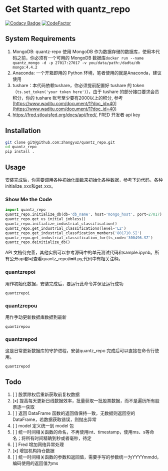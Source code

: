 
# Get Started with quantz_repo

[![Codacy Badge](https://api.codacy.com/project/badge/Grade/d80278dcbcac47bf9cb2dcbc18857792)](https://app.codacy.com/gh/zhangyuz/quantz_repo?utm_source=github.com&utm_medium=referral&utm_content=zhangyuz/quantz_repo&utm_campaign=Badge_Grade)
[![CodeFactor](https://www.codefactor.io/repository/github/zhangyuz/quantz_repo/badge)](https://www.codefactor.io/repository/github/zhangyuz/quantz_repo)

## System Requirements
1. MongoDB: quantz-repo 使用 MongoDB 作为数据存储的数据库，使用本代码之前，你必须有一个可用的 MongoDB 数据库`docker run --name quantz_mongo -d -p 27017:27017 -v you/data/path:/dadta/db mongo:4.4.2`
2. Anaconda: 一个开箱即用的 Python 环境，笔者使用的就是Anaconda，建议使用
3. tushare：本代码依赖tushare，你必须提前配置好 tushare 的 token（`ts.set_token('your token here')`），由于 tushare 的部分接口要求会员积分，你的 tushare 账号至少要有2000以上的积分, 参考 [https://www.waditu.com/document/1?doc_id=40](https://www.waditu.com/document/1?doc_id=40)
4. https://fred.stlouisfed.org/docs/api/fred/, FRED 开发者 api key

## Installation
```bash
git clone git@github.com:zhangyuz/quantz_repo.git
cd quantz_repo
pip install .
```
## Usage
安装完成后，你需要调用各种初始化函数来初始化各种数据，参考下边代码，各种initialize_xxx和get_xxx。

### Show Me the Code
```python
import quantz_repo
quantz_repo.initialize_db(db='db_name', host='mongo_host', port=27017)
quantz_repo.get_us_initial_jobless()
quantz_repo.initialize_industrial_classification()
quantz_repo.get_industrial_classifications(level='L2')
quantz_repo.get_industrial_classfication_members('801710.SI')
quantz_repo.get_industrial_classification_for(ts_code='300496.SZ')
quantz_repo.deinitialize_db()
```
API 文档待完善，其他实例可以参考源码中的单元测试代码和sample.ipynb。所有公开api都可查看quantz_repo/__init__.py,代码中有相关注释。

### quantzrepoi
用作初始化数据，安装完成后，要运行此命令并保证运行成功
```shell
quantzrepoi
```

### quantzrepou
用作手动更新数据库数据到最新
```shell
quantzrepou
```

### quantzrepod
这是日常更新数据库的守护进程，安装quantz_repo 完成后可以直接在命令行使用。
```shell
quantzrepod
```


## Todo
1. [ ] 股票除权后重新获取前复权数据
2. [x] 提高每天更新日线数据效率，批量获取一批股票数据，而不是遍历所有股票逐一获取
3. [ ] 返回 DataFrame 函数的返回值保持一致，无数据则返回空的 DataFrame，若数据获取错误，则抛出异常
4. [ ] model 定义统一到 model 包
5. [ ] 统一时间相关函数的命名，不再使用int、timestamp，使用ms、s等命名；将所有时间精确到秒或者毫秒，待定
6. [ ] Fred 增加网络异常处理
7. [x] 增加机构持仓数据
8. [ ] 统一时间相关函数的参数和返回值，需要手写的参数统一为YYYYmmdd，编码使用的返回值为ms